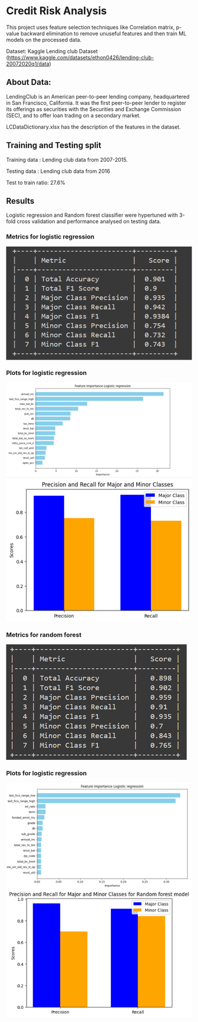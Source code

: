 # Credit Risk Analysis

This project uses feature selection techniques like Correlation matrix, p-value backward elimination 
to remove unuseful features and then train ML models on the processed data.

Dataset: Kaggle Lending club Dataset (https://www.kaggle.com/datasets/ethon0426/lending-club-20072020q1/data)

## About Data: 
LendingClub is an American peer-to-peer lending company, headquartered in San Francisco, California.
It was the first peer-to-peer lender to register its offerings as securities with the Securities and Exchange Commission (SEC), 
and to offer loan trading on a secondary market.

LCDataDictionary.xlsx has the description of the features in the dataset.

## Training and Testing split
Training data : Lending club data from 2007-2015.

Testing data : Lending club data from 2016

Test to train ratio: 27.6%

## Results

Logistic regression and Random forest classifier were hypertuned with 3-fold cross validation
and performance analysed on testing data.

### Metrics for logistic regression
!["Table logistic regression"](<plots/table_lr.png>)

### Plots for logistic regression
!["Model performance using Logistic regression"](<plots/feature_importance_lg.png>)
!["Precision recall logistic regression"](<plots/precision_recall_lr.png>)


### Metrics for random forest
!["Table logistic regression"](<plots/table_rf.png>)

### Plots for logistic regression
!["Model performance using Logistic regression"](<plots/feature_importance_rf.png>)
!["Precision recall logistic regression"](<plots/precision_recall_rf.png>)


